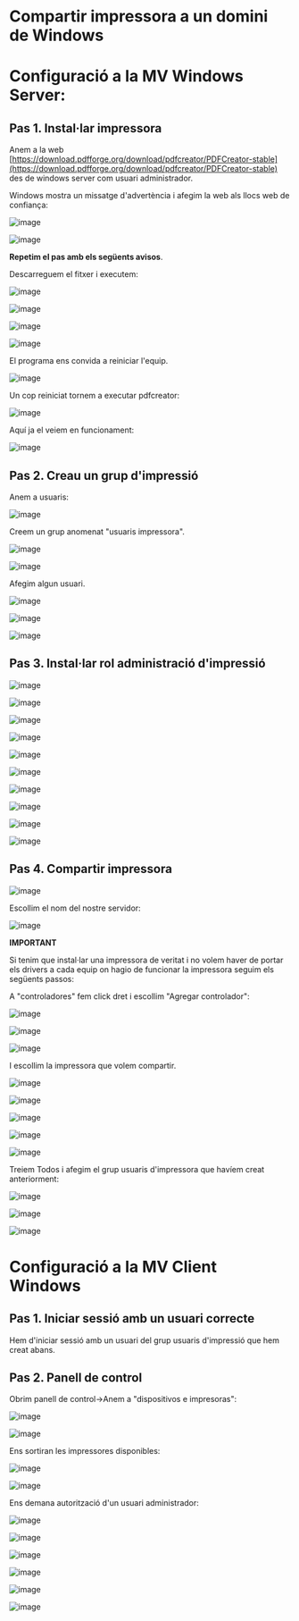 # Compartir impressora a un domini de Windows

# Configuració a la MV Windows Server:

## Pas 1. Instal·lar impressora

Anem a la web [https://download.pdfforge.org/download/pdfcreator/PDFCreator-stable](https://download.pdfforge.org/download/pdfcreator/PDFCreator-stable) des de windows server com usuari administrador.

Windows mostra un missatge d'advertència i afegim la web als llocs web de confiança:

![image](https://github.com/XaSaFa/MP04/assets/110727546/8cac6821-8d22-4a18-86ea-200673f23e90)

![image](https://github.com/XaSaFa/MP04/assets/110727546/bbaf3772-186c-4125-a4f4-6f1745f6605e)

**Repetim el pas amb els següents avisos**.

Descarreguem el fitxer i executem:

![image](https://github.com/XaSaFa/MP04/assets/110727546/d9336c7f-fd33-42b6-ab22-3b7863beaabc)

![image](https://github.com/XaSaFa/MP04/assets/110727546/9a96f4d5-3847-4724-b305-2ca1c7c6f48d)

![image](https://github.com/XaSaFa/MP04/assets/110727546/717c4f87-46c0-4083-998c-f0bcdcb15122)

![image](https://github.com/XaSaFa/MP04/assets/110727546/abbd8cc4-5b26-4a02-a32a-65c70847225f)

El programa ens convida a reiniciar l'equip.

![image](https://github.com/XaSaFa/MP04/assets/110727546/d2023206-dc51-42b4-b4cd-96f1c3777339)

Un cop reiniciat tornem a executar pdfcreator:

![image](https://github.com/XaSaFa/MP04/assets/110727546/350883ee-9dfe-4991-84ec-3cb38c79fbf9)

Aquí ja el veiem en funcionament:

![image](https://github.com/XaSaFa/MP04/assets/110727546/68eb700b-25d3-4fd7-a0d7-e3fa69fba1c6)

## Pas 2. Creau un grup d'impressió

Anem a usuaris:

![image](https://github.com/XaSaFa/MP04/assets/110727546/abd9d8f2-d64d-470c-8095-7f3efe9bd171)

Creem un grup anomenat "usuaris impressora".

![image](https://github.com/XaSaFa/MP04/assets/110727546/0d7f26ea-45b0-4c02-a1d8-cc9d59240c3e)

![image](https://github.com/XaSaFa/MP04/assets/110727546/cd5c0dff-54fc-43c1-9b99-ec4f90066d63)

Afegim algun usuari.

![image](https://github.com/XaSaFa/MP04/assets/110727546/7db9ae4c-25c5-48b0-b2de-31de02fa390b)

![image](https://github.com/XaSaFa/MP04/assets/110727546/b82ebe47-b349-448e-803a-c542a1f388e1)

![image](https://github.com/XaSaFa/MP04/assets/110727546/48fb26d6-a452-44a1-9765-8a4bd2edc2ef)

## Pas 3. Instal·lar rol administració d'impressió

![image](https://github.com/XaSaFa/MP04/assets/110727546/a9481c38-16e2-4d0b-9815-7437b892da49)

![image](https://github.com/XaSaFa/MP04/assets/110727546/be600e7e-919d-45f6-9d29-dcb3dd3c4a74)

![image](https://github.com/XaSaFa/MP04/assets/110727546/883109f1-48c0-4da3-8336-b6687822db39)

![image](https://github.com/XaSaFa/MP04/assets/110727546/d9921a2a-a9fe-4017-8b00-914b125576dc)

![image](https://github.com/XaSaFa/MP04/assets/110727546/4f9ed327-aade-4e3f-8a8d-5cd62c7725cb)

![image](https://github.com/XaSaFa/MP04/assets/110727546/e74bbaa2-2032-4c5f-a112-1f32a984b33f)

![image](https://github.com/XaSaFa/MP04/assets/110727546/385f74f7-16d5-499d-8ea1-c18d1a6ecf6b)

![image](https://github.com/XaSaFa/MP04/assets/110727546/29e94456-83e2-4e60-916c-fcfe7108822f)

![image](https://github.com/XaSaFa/MP04/assets/110727546/95a9643b-490c-46f8-83be-8a92c61bbd29)

![image](https://github.com/XaSaFa/MP04/assets/110727546/43225996-9b7e-4b1d-94c0-58bac4c1c0ac)

## Pas 4. Compartir impressora

![image](https://github.com/XaSaFa/MP04/assets/110727546/75dc47b8-ad0e-4576-a73c-55c53934ac78)

Escollim el nom del nostre servidor:

![image](https://github.com/XaSaFa/MP04/assets/110727546/6f215200-db51-4ac7-990f-586386ee210e)

**IMPORTANT**

Si tenim que instal·lar una impressora de veritat i no volem haver de portar els drivers a cada equip on hagio de funcionar la impressora seguim els següents passos:

A "controladores" fem click dret i escollim "Agregar controlador":

![image](https://github.com/XaSaFa/MP04/assets/110727546/360a3814-7ae3-4a5b-858e-c740b7f06a31)

![image](https://github.com/XaSaFa/MP04/assets/110727546/ca16c80c-2f50-401f-8b76-a846b453757d)

![image](https://github.com/XaSaFa/MP04/assets/110727546/cfd8cfd8-2c21-4c93-ab3a-4bf7185ac8a4)

I escollim la impressora que volem compartir.

![image](https://github.com/XaSaFa/MP04/assets/110727546/174b8440-7cf6-43df-8e30-015576ad9bba)

![image](https://github.com/XaSaFa/MP04/assets/110727546/caeb5bad-4d8c-444d-a410-aeecb01e7ce6)

![image](https://github.com/XaSaFa/MP04/assets/110727546/220bb8f6-9ed4-4926-8668-f6986cff8531)

![image](https://github.com/XaSaFa/MP04/assets/110727546/096544ba-8cec-45d0-a0b5-6bb7da1740b3)

![image](https://github.com/XaSaFa/MP04/assets/110727546/0463b93c-5051-44a4-bcfb-4b63dd769219)

Treiem Todos i afegim el grup usuaris d'impressora que havíem creat anteriorment:

![image](https://github.com/XaSaFa/MP04/assets/110727546/4829775e-d658-41c8-9a80-9eaaa18efe06)

![image](https://github.com/XaSaFa/MP04/assets/110727546/ce1869ce-3f1d-44cc-9165-ed7532be0d0d)

![image](https://github.com/XaSaFa/MP04/assets/110727546/558b28ff-bd47-4032-86f7-2198117ff2d6)

# Configuració a la MV Client Windows

## Pas 1. Iniciar sessió amb un usuari correcte

Hem d'iniciar sessió amb un usuari del grup usuaris d'impressió que hem creat abans.

## Pas 2. Panell de control

Obrim panell de control->Anem a "dispositivos e impresoras":

![image](https://github.com/XaSaFa/MP04/assets/110727546/a738a8f2-4cca-46c5-847c-54e7229dd269)

![image](https://github.com/XaSaFa/MP04/assets/110727546/af8deaa0-26d6-4b6e-8795-e2c4851f754a)

Ens sortiran les impressores disponibles:

![image](https://github.com/XaSaFa/MP04/assets/110727546/037c543f-b417-46c9-ba32-19c83706d494)

![image](https://github.com/XaSaFa/MP04/assets/110727546/64bba22f-4807-4a76-954b-fef1f6705d18)

Ens demana autorització d'un usuari administrador:

![image](https://github.com/XaSaFa/MP04/assets/110727546/bfc510d7-4fba-45fc-9ca4-c4872c3168b5)

![image](https://github.com/XaSaFa/MP04/assets/110727546/770bc735-7aa9-4018-a0ac-e4ae7c817f85)

![image](https://github.com/XaSaFa/MP04/assets/110727546/5c16ac6b-bbf8-4e2e-a244-0677ffadd9a7)

![image](https://github.com/XaSaFa/MP04/assets/110727546/a42295fd-f2d0-4036-ad77-2223cb3c8b7c)

![image](https://github.com/XaSaFa/MP04/assets/110727546/70e63285-ac4f-4d0c-ade4-0a4e0afae470)

![image](https://github.com/XaSaFa/MP04/assets/110727546/44566d62-c6a5-4eda-8c51-f6dcd6c8e175)

